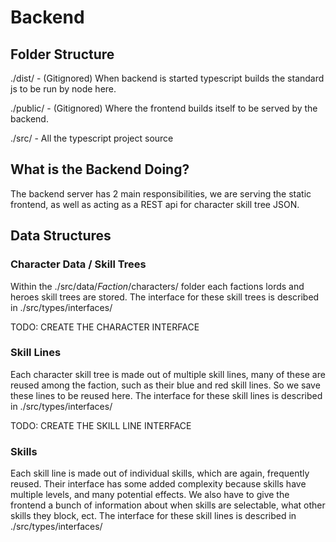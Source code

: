 # Backend

## Folder Structure
./dist/ - (Gitignored) When backend is started typescript builds the standard js to be run by node here. 

./public/ - (Gitignored) Where the frontend builds itself to be served by the backend.

./src/ - All the typescript project source

## What is the Backend Doing?
The backend server has 2 main responsibilities, we are serving the static frontend, as well as acting as a REST api for character skill tree JSON.

## Data Structures

### Character Data / Skill Trees
Within the ./src/data/*Faction*/characters/ folder each factions lords and heroes skill trees are stored. The interface for these skill trees is described in ./src/types/interfaces/

TODO: CREATE THE CHARACTER INTERFACE

### Skill Lines
Each character skill tree is made out of multiple skill lines, many of these are reused among the faction, such as their blue and red skill lines. So we save these lines to be reused here. The interface for these skill lines is described in ./src/types/interfaces/

TODO: CREATE THE SKILL LINE INTERFACE

### Skills
Each skill line is made out of individual skills, which are again, frequently reused. Their interface has some added complexity because skills have multiple levels, and many potential effects. We also have to give the frontend a bunch of information about when skills are selectable, what other skills they block, ect. The interface for these skill lines is described in ./src/types/interfaces/

